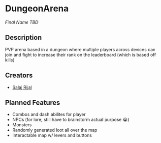 # DungeonArena 
*Final Name TBD*

## Description
PVP arena based in a dungeon where multiple players across devices can join and fight to increase their rank on the leaderboard (which is based off kills)

## Creators
* [Salaj Rijal](https://github.com/srijal30)

## Planned Features
* Combos and dash abilites for player
* NPCs (for lore, still have to brainstorm actual purpose 😭)
* Monsters
* Randomly generated loot all over the map
* Interactable map w/ levers and buttons

